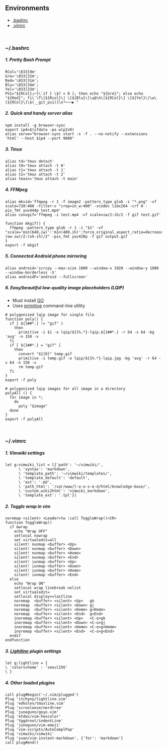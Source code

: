## Environments

- [.bashrc](#bashrc) 
- [.vimrc](#vimrc) 

<br>

<a id='bashrc'></a> 
### ~/.bashrc 

##### 1. Pretty Bash Prompt 

```
RCol='\033[0m'
Gre='\033[32m';
Red='\033[31m';
Blu='\033[34m';
Yel='\033[33m';
PS1="${RCol}┌─[\`if [ \$? = 0 ]; then echo "${Gre}"; else echo "${Red}"; fi\`\T\[${Rcol}\] \[${Blu}\]\u@\h\[${RCol}\] \[${Yel}\]\w\[${RCol}\]\$(__git_ps1)]\n└───▶ "
```

##### 2. Quick and handy server alias 

```
npm install -g browser-sync
export ip4=$(ifdata -pa wlp2s0)
alias serve="browser-sync start -s -f . --no-notify --extensions 'html' --host $ip4 --port 9000"
```

##### 3. Tmux 

```
alias td='tmux detach'
alias t0='tmux attach -t 0'
alias t1='tmux attach -t 1'
alias t2='tmux attach -t 2'
alias tmain='tmux attach -t main'
```

##### 4. FFMpeg 

```
alias mkvid='ffmpeg -r 1 -f image2 -pattern_type glob -i "*.png" -vf scale=720:480 -filter:v "crop=in_w:480" -vcodec libx264 -crf 0 -pix_fmt yuv444p test.mp4'
alias convgif='ffmpeg -i test.mp4 -vf scale=iw/2:ih/2 -f gif test.gif'
```

```
function mkgif() {
  ffmpeg -pattern_type glob -r 1 -i "$1" -vf "scale='min(640,iw)':'min(480,ih)':force_original_aspect_ratio=decrease,pad=640:480:(ow-iw)/2:(oh-ih)/2" -pix_fmt yuv420p -f gif output.gif
}
export -f mkgif
```

##### 5. Connected Android phone mirroring 

```
alias android='scrcpy --max-size 1080 --window-x 1920 --window-y 1080 --window-borderless -S'
alias androidF='android --fullscreen'
```

##### 6. Easy/beautiful low-quality image placeholders (LQIP) 

- Must install [GO](https://medium.com/better-programming/install-go-1-11-on-ubuntu-18-04-16-04-lts-8c098c503c5f) 
- Uses [primitive](https://github.com/fogleman/primitive) command-line utility 

```
# polygonized lqip image for single file
function poly() {
  if [ ${1##*.} != "gif" ]
    then
      primitive -i $1 -o lqip/${1%.*}-lqip.${1##*.} -r 64 -s 64 -bg 'avg' -n 150 -v
  fi
  if [ ${1##*.} = "gif" ]
    then
      convert "$1[0]" temp.gif
      primitive -i temp.gif -o lqip/${1%.*}-lqip.jpg -bg 'avg' -r 64 -s 64 -n 150 -v
      rm temp.gif
  fi
}
export -f poly
```

```
# polygonized lqip images for all image in a directory
polyAll () {
  for image in *;
    do
      poly "$image"
  done
}
export -f polyAll
```

<br> 

<a id='vimrc'></a> 
### ~/.vimrc 

##### 1. Vimwiki settings 

```
let g:vimwiki_list = [{'path': '~/vimwiki/',
      \ 'syntax': 'markdown',
      \ 'template_path': '~/vimwiki/templates/',
      \ 'template_default': 'default',
      \ 'ext': '.md',
      \ 'path_html': '/var/www/l-o-o-s-e-d/html/knowledge-base/',
      \ 'custom_wiki2html': 'vimwiki_markdown',
      \ 'template_ext': '.tpl'}]
```

##### 2. Toggle wrap in vim 

```
noremap <silent> <Leader>tw :call ToggleWrap()<CR>
function ToggleWrap()
  if &wrap
    echo "Wrap OFF"
    setlocal nowrap
    set virtualedit=all
    silent! nunmap <buffer> <Up>
    silent! nunmap <buffer> <Down>
    silent! nunmap <buffer> <Home>
    silent! nunmap <buffer> <End>
    silent! iunmap <buffer> <Up>
    silent! iunmap <buffer> <Down>
    silent! iunmap <buffer> <Home>
    silent! iunmap <buffer> <End>
  else
    echo "Wrap ON"
    setlocal wrap linebreak nolist
    set virtualedit=
    setlocal display+=lastline
    noremap  <buffer> <silent> <Up>   gk
    noremap  <buffer> <silent> <Down> gj
    noremap  <buffer> <silent> <Home> g<Home>
    noremap  <buffer> <silent> <End>  g<End>
    inoremap <buffer> <silent> <Up>   <C-o>gk
    inoremap <buffer> <silent> <Down> <C-o>gj
    inoremap <buffer> <silent> <Home> <C-o>g<Home>
    inoremap <buffer> <silent> <End>  <C-o>g<End>
  endif
endfunction
```

##### 3. [Lightline](https://github.com/itchyny/lightline.vim) plugin settings 

```
let g:lightline = {
\ 'colorscheme' : 'seoul256'
\ }
```

##### 4. Other loaded plugins

```
call plug#begin('~/.vim/plugged')
Plug 'itchyny/lightline.vim'
Plug 'edkolev/tmuxline.vim'
Plug 'scrooloose/nerdtree'
Plug 'junegunn/goyo.vim'
Plug 'etdev/vim-hexcolor'
Plug 'Yggdroot/indentLine'
Plug 'junegunn/vim-emoji'
Plug 'vim-scripts/AutoComplPop'
Plug 'vimwiki/vimwiki'
Plug 'suan/vim-instant-markdown', {'for': 'markdown'}
call plug#end()
```

